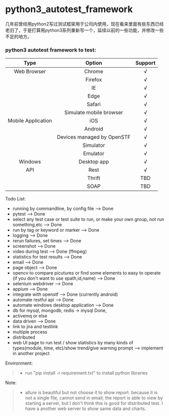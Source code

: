 # python3_autotest_framework

几年前曾经用python2写过测试框架用于公司内使用，现在看来里面有些东西已经老旧了，于是打算用python3系列重新写一个，延续以前的一些功能，并修改一些不足的地方。
### python3 autotest framework to test:


| Type | Option | Support |
| :------:| :------: | :------: |
| Web Browser | Chrome | √ |
| | Firefox | √ |
| | IE | √ |
| | Edge | √ |
| | Safari | √ |
| | Simulate mobile browser | √ |
| Mobile Application | iOS | √ |
| | Android | √ |
| | Devices managed by OpenSTF | √ |
| | Simulator | √ |
| | Emulator | √ |
| Windows | Desktop app | √ |
| API | Rest | √ |
| | Thrift | TBD |
| | SOAP | TBD |


Todo List:
- running by commandline, by config file --> Done
- pytest --> Done
- select any test case or test suite to run, or make your own group, not run something,etc --> Done
- run by tag or keyword or marker --> Done
- logging --> Done
- rerun failures, set times  --> Done
- screenshot  --> Done
- video during test  --> Done (ffmpeg)
- statistics for test results  --> Done
- email  --> Done
- page object  --> Done
- opencv to compare picutures or find some elements to easy to operate (if you don't want to use xpath,id,name) --> Done
- selenium webdriver  --> Done
- appium  --> Done
- integrate with openstf --> Done (currently android)
- automate restful api --> Done
- automate windows desktop application --> Done
- db for mysql, mongodb, redis -> mysql Done,
- activemq or else
- data driven --> Done
- link to jira and testlink
- multiple process
- distributed
- web UI page to run test / show statistics by many kinds of types(module, time, etc)/show trend/give warning prompt  --> implement in another project


Environment:
> * run "pip install -r requirement.txt" to install python libraries


Note:
> * allure is beautiful but not choose it to show report. because it is not a single file, cannot send in email; the report is able to view by starting a server, but I don't think this is good for distributed test. I have a another web server to show same data and charts.
